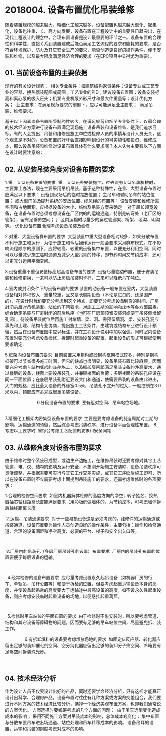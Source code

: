 # 2018004. 设备布置优化吊装维修

随着装置规模的越来越大，精细化工越来越多，设备配置也越来越大型化、密集化，设备也往重、长、高方向发展，设备布置在工程设计中的重要性日趋突出，在现代工程设计的理念中，合理布置设备是设计最重要的环节之一。设备布置的合理性和科学性，直接关系到装置建成后能否满足工艺流程的要求和能耗的要求，是否符合环境保护、防火及其它安全生产的要求，能否创造更良好的操作条件，便于安装和维修，以及最大限度满足经济合理的要求（在EPC项目中显得尤为重要）。

## 01. 当前设备布置的主要依据

现行的有关设计规范； 
相关专业条件：如建筑结构返资条件；设备专业或工艺专业的容器、换热器装配图或简图；工艺专业的PID；建议设备布置图；设备安装标高和离心泵的吸入压头；机泵专业机泵外形尺寸和最大件重量等；设计优化方案； 
业主要求：在满足规范要求的前题下，应尽可能满足业主要求； 
满足吊装、维修要求。

基于以上因素设备布置所受制约性较大，在满足规范和相关专业条件下，以最合理的技术经济方案进行设备布置满足现场施工设备吊装和设备维修，是我们追求目标。有的人会提出，吊装和维修是施工单位或检修人员的事情与设计人员无关，这个观念是不对的，设备布置的好坏会直接影响到设计的可实施性和投资、维修成本，那么设备吊装和维修对设备布置具体有什么要求呢？本人认为主要有以下方面在设计时要注意的：

## 02. 从安装吊装角度对设备布置的要求

1.重、大型设备布置的要求 
重、大型设备安装施工，过去没有大型吊装机械时，主要靠土办法，现在主要采用吊机吊装，基于这种特殊性，在重、大型设备布置时应满足以下要求：
设备到现场后的临时摆放位置；
主吊车和辅助吊车的站位位置；
或大型门吊及提升系统的安放位置、缆风绳的布置等；
设备安装和维修所需空间和占地面积，应根据设备的大小、结构及吊装方案来确定；
对于超长超宽设备，在设备布置时必须考虑设备在厂区内的的运输通道，特别是转弯处（老厂区的管架），留有足够的空间；
厂区内运输时尽量少的穿过管廊架、桥架、地沟、明沟等。
优化设备布置  合理考虑设备吊装及维修

2.对重、大型设备群布置的要求 
大型装置中重大型设备相对较多，如果分散布置不利于施工和运行，为便于施工和今后操作运行一般会要求采用群布模式。在不影响流程顺序的原则下，应将较高、较重的设备集中布置，以便充分利用空间，同时可以尽量减少施工临时通道及减少大型吊具的转移，即节约时间又节约成本，还可以更充分运用平面空间。

3.设备重量不重但安装标高超高设备布置的要求 
    设备尽量临边布置，便于安装吊装和维修更换，一来可以防止房檐吊装时卡杆，二来可以降低吊车吨位。

4.室内或封闭条件下的设备布置的要求
装置的动设备一般布置在室内，大型装置设备相对体积较大，重量较重，且又是长周期设备（不论是进口的、还是国产的），在设计时我们要充分考虑到这个特点，即要充分考虑设备到货的时间、厂房封闭前后对吊机选型、站位的不同要求，对施工工期的影响和成本等各方面因素，综合确定吊装与厂房封闭的前后秩序（也可在厂房顶预留安装洞或便于吊装侧墙留孔洞），待设备吊装就位后再施工封堵墙、梁、洞。需预留墙洞、梁、安装孔洞应事先和土建、结构专业协商，提出施工工艺条件，由建筑或结构专业进行设计预留，然后在设备布置图中应以标注，并在工程设计说明中加以强调。同时室内设备布置时要充分考虑设备检修、拆卸时起重设备的配置，起重设备的形式可根据使用要求确定.

5.框架内设备布置的要求 
    目前装置采用钢构或砼钢构框架模式较多，特别是钢构框架可以节省很多施工时间，但它的缺点也很明显，设备吊装布置比较麻烦，因而要充分考虑与结构框架的交差施工，以及框架层间距满足吊装设备的净高要求，通过楼层的设备，楼面上要设吊装孔，并兼顾楼面的负荷；多层楼面的吊装孔应设在同一平面位置；在底层吊装孔附近要设大门和通道，使需要吊装的设备由此进出，大门的规格，应比最大设备的外缘宽0.5米，吊装孔不宜开的过大，一般控制在3.0米以内，顶部应有吊耳或起重吊装设备。

 
 
 
 
 
 
 
 
 
 
 
 
 
6.分段设备布置的要求 
     要有组对空间、吊车站位场地。
 
 
 
 
 
 
 
 
 
 
 
 
 
 
 
 
 

7.精细化工框架内密集型设备布置的要求 
    主要是要考虑设备的制造周期对工期的影响，运输通道的预留，然后综合考虑吊装秩序，进行设备平面合理性布置。
8.考虑以上要求时  需综合考虑工艺配置的要求和安全间距.

## 03. 从维修角度对设备布置的要求

由于维修时整个系统已成型，或边生产边施工，在维修吊装时还要考虑对其它工艺管道、电、仪、结构的影响及运行安全，不象刚开始施工安装时，设备吊装秩序可灵活调整，并根据需要可实行与其它工作交差实施，或其它工序延后施工即可，所以在设备布置时不仅需要考虑上面提到吊装施工的要求，还需考虑维修时的各项要求：

1.合理的检修空间要求 
    如室内机器解体检修的高度方向的净空；转子抽芯、换热器抽芯轴线距离长度能满足要求（用彩板房做墙体的，为节约成本，可考虑墙体拆后轴线距离长度。


 2.运输、吊装通道要求 
    对于一些易损设备这是必须考虑的，维修件的运输通道或吊装通道，设备布置要为操作人员创造良好的操作条件，主要包括：操作和检修通道、合理的设备间距和净空高度、必要的平台、梯子和安全出入口等。

 
 
 
 
 
 
 
 
 
 
 
 
 
 

 3.厂房内的吊装孔（多层厂房吊装孔的设置）布置要求 
厂房内的吊装孔布置的位置要便于每层设备的运输。

 
 
 
 
 
 
 
 
 
 
 
 
 
 
 
 
 
 
 

     4.经常检修的设备布置要求 
    应尽量考虑设置永久起吊设备（如机器厂房的行车、单轨吊、吊杆设置等）和便于拆检的位置，但要考虑起重运输设备本身的高度，并使设备起吊后的高度要大于运输途中最高设备的高度，如不设永久性起重设备，则应考虑安装临时起重设备的场地，以便悬挂起重葫芦。

 
 
 
 
 
 
 
 
 
 
 
 
 

 
    5.检修时吊车站位的平面布置的要求 
    由于检修时不象安装时，所以要考虑管道、结构和其它设备等障碍物的问题，因而要有足够的吊车站位空间，尽量避免拆、装工作。

 
 
 
 
 
 
 
     6.有拆卸填料的设备要考虑堆放场地的要求 
    如固定床反应器、转化器应留出足够的装卸催化剂空间、空分纯化器应留出足够的装卸分子筛空间、冷箱要有足够空间拆装珠光砂。

 
 
 
## 04. 技术经济分析
作为设计人员不仅要设计出好的产品，同时还要学会经济分析，只有这样才能真正设计出科学、合理的产品。设备布置时往往有几种方案或方案的交差组合，我们要进行不同方案的技术经济比较分析，选择一个经济美观布置方案，也即我们通常说的方案优化。
方案选择时要统筹考虑的几个方面的问题： 
由于吊车选型变化造成成本的影响；
采用不同施工方案对吊装成本的影响，总体成本的变化；
集中布置与分散布置吊车进出场通道、站位处理和吊车转移成本的影响。
设备吊耳的设置，运输和吊装的刚度考虑对成本的影响。 
